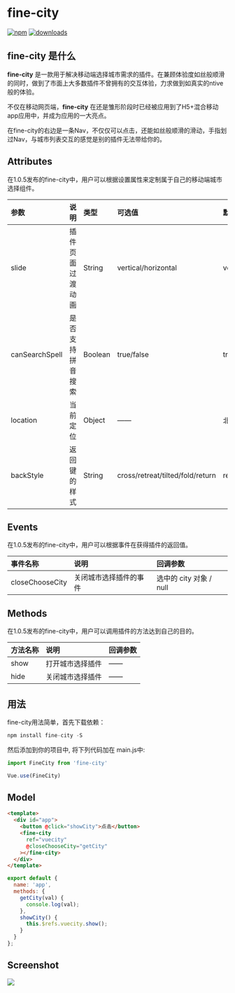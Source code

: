 # fine-city

[![npm](https://img.shields.io/badge/npm-1.0.5-blue.svg)](https://www.npmjs.com/package/fine-city) [![downloads](https://img.shields.io/badge/downloads-1.0.5-green.svg)](https://github.com/lunlunshiwo/fine-city)

## fine-city 是什么

**fine-city** 是一款用于解决移动端选择城市需求的插件。在兼顾体验度如丝般顺滑的同时，做到了市面上大多数插件不曾拥有的交互体验，力求做到如真实的ntive般的体验。

不仅在移动网页端，**fine-city** 在还是雏形阶段时已经被应用到了H5+混合移动app应用中，并成为应用的一大亮点。

在fine-city的右边是一条Nav，不仅仅可以点击，还能如丝般顺滑的滑动，手指划过Nav，与城市列表交互的感觉是别的插件无法带给你的。


## Attributes
在1.0.5发布的fine-city中，用户可以根据设置属性来定制属于自己的移动端城市选择组件。

| 参数 | 说明	| 类型 | 可选值| 默认值|
|:---|:---|:---|:---|:---|
| slide | 插件页面过渡动画 | String | vertical/horizontal | vertical |
| canSearchSpell | 是否支持拼音搜索 | Boolean | true/false | true |
| location | 当前定位 | Object | —— | 北京 |
| backStyle | 返回键的样式 | String | cross/retreat/tilted/fold/return | retreat |

## Events
在1.0.5发布的fine-city中，用户可以根据事件在获得插件的返回值。

| 事件名称 | 说明	| 回调参数 |
|:---|:---|:---|
| closeChooseCity | 关闭城市选择插件的事件 | 选中的 city 对象 / null |

## Methods
在1.0.5发布的fine-city中，用户可以调用插件的方法达到自己的目的。

| 方法名称 | 说明	| 回调参数 |
|:---|:---|:---|
| show | 打开城市选择插件 | —— |
| hide | 关闭城市选择插件 | —— |

## 用法
fine-city用法简单，首先下载依赖：
```js
npm install fine-city -S
```
然后添加到你的项目中, 将下列代码加在 main.js中:
```js
import FineCity from 'fine-city'

Vue.use(FineCity)
```
## Model
```HTML
<template>
  <div id="app">
    <button @click="showCity">点击</button>
    <fine-city
      ref="vuecity"
      @closeChooseCity="getCity"
    ></fine-city>
  </div>
</template>
```
```js
export default {
  name: 'app',
  methods: {
    getCity(val) {
      console.log(val);
    },
    showCity() {
      this.$refs.vuecity.show();
    }
  }
};
```
## Screenshot
![](https://i.loli.net/2019/04/04/5ca60face3c18.gif)